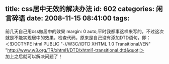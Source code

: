 title: css居中无效的解决办法
id: 602
categories: 闲言碎语
date: 2008-11-15 08:41:00
tags:
---

前几天自己用css做居中的效果 margin: 0 auto,平时我都事这样来写的，不过这次就是不能实现居中的效果，检查代码，原来是自己没有添加DTD语句，即：
</br>＜!DOCTYPE html PUBLIC &quot;-//W3C//DTD XHTML 1.0 Transitional//EN&quot; &quot;http://www.w3.org/TR/xhtml1/DTD/xhtml1-transitional.dtd&quot;＞
</br>加上之后就可以解决问题了！
